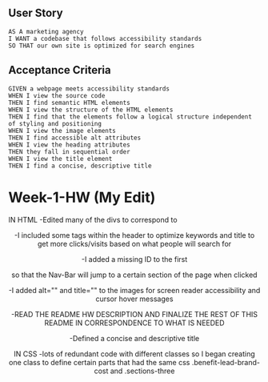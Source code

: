 ## User Story

```
AS A marketing agency
I WANT a codebase that follows accessibility standards
SO THAT our own site is optimized for search engines
```

## Acceptance Criteria

```
GIVEN a webpage meets accessibility standards
WHEN I view the source code
THEN I find semantic HTML elements
WHEN I view the structure of the HTML elements
THEN I find that the elements follow a logical structure independent of styling and positioning
WHEN I view the image elements
THEN I find accessible alt attributes
WHEN I view the heading attributes
THEN they fall in sequential order
WHEN I view the title element
THEN I find a concise, descriptive title
```




# Week-1-HW (My Edit)

IN HTML
-Edited many of the divs to correspond to <header> <main> <section> <aside> <footer> <nav>

-I included some <meta> tags within the header to optimize keywords and title to get more clicks/visits based on what people will search for

-I added a missing ID to the first <section> so that the Nav-Bar will jump to a certain section of the page when clicked

-I added alt="" and title="" to the images for screen reader accessibility and cursor hover messages

-READ THE README HW DESCRIPTION AND FINALIZE THE REST OF THIS README IN CORRESPONDENCE TO WHAT IS NEEDED

-Defined a concise and descriptive title

IN CSS
-lots of redundant code with different classes so I began creating one class to define certain parts that had the same css .benefit-lead-brand-cost and .sections-three